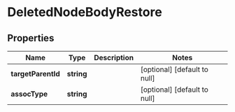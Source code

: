 # DeletedNodeBodyRestore

## Properties
Name | Type | Description | Notes
------------ | ------------- | ------------- | -------------
**targetParentId** | **string** |  | [optional] [default to null]
**assocType** | **string** |  | [optional] [default to null]


